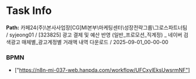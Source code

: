 # Task Info

**Path:** 카페24(주)\본사사업장\[CG]MI본부\마케팅센터\성장전략그룹\그로스파트너팀 / syjeong01 / [323825] 광고 결제 및 예산 반영 (일반_프로모션_직계정) _ 네이버 검색광고 매체별_광고계정별 거래액 내역 다운로드 / 2025-09-01_00-00-00

### BPMN
- ["https://n8n-mi-037-web.hanpda.com/workflow/UFCxylEksUwsrmNF"]

